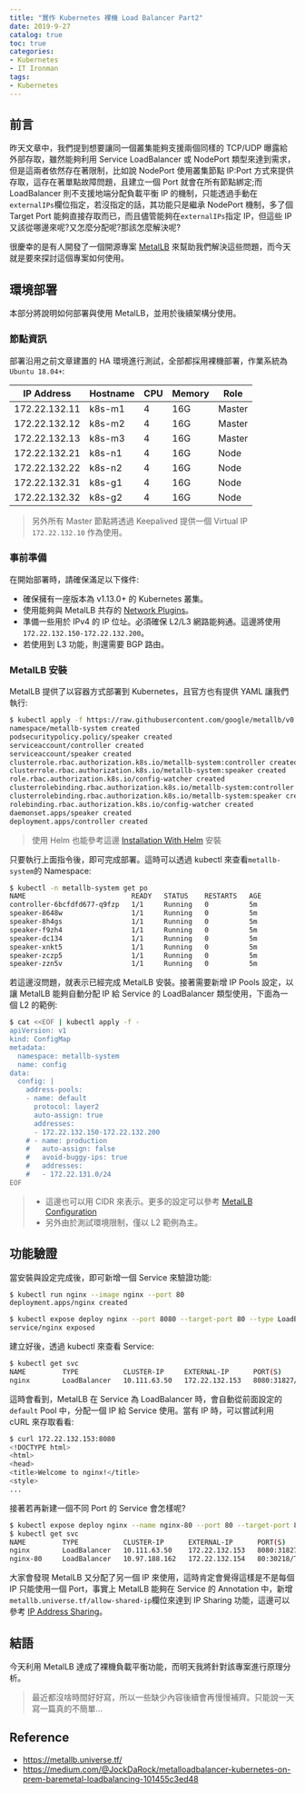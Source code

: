 ```yaml
---
title: "實作 Kubernetes 裸機 Load Balancer Part2"
date: 2019-9-27
catalog: true
toc: true
categories:
- Kubernetes
- IT Ironman
tags:
- Kubernetes
---
```

## 前言
昨天文章中，我們提到想要讓同一個叢集能夠支援兩個同樣的 TCP/UDP 曝露給外部存取，雖然能夠利用 Service LoadBalancer 或 NodePort 類型來達到需求，但是這兩者依然存在著限制，比如說 NodePort 使用叢集節點 IP:Port 方式來提供存取，這存在著單點故障問題，且建立一個 Port 就會在所有節點綁定;而 LoadBalancer 則不支援地端分配負載平衡 IP 的機制，只能透過手動在`externalIPs`欄位指定，若沒指定的話，其功能只是繼承 NodePort 機制，多了個 Target Port 能夠直接存取而已，而且儘管能夠在`externalIPs`指定 IP，但這些 IP 又該從哪邊來呢?又怎麼分配呢?那該怎麼解決呢?

很慶幸的是有人開發了一個開源專案 [MetalLB](https://metallb.universe.tf/) 來幫助我們解決這些問題，而今天就是要來探討這個專案如何使用。

<!--more-->

## 環境部署  
本部分將說明如何部署與使用 MetalLB，並用於後續架構分使用。

### 節點資訊
部署沿用之前文章建置的 HA 環境進行測試，全部都採用裸機部署，作業系統為`Ubuntu 18.04+`:

| IP Address  | Hostname | CPU | Memory | Role |
|-------------|----------|-----|--------|------|
|172.22.132.11| k8s-m1   | 4   | 16G    |Master|
|172.22.132.12| k8s-m2   | 4   | 16G    |Master|
|172.22.132.13| k8s-m3   | 4   | 16G    |Master|
|172.22.132.21| k8s-n1   | 4   | 16G    |Node  |
|172.22.132.22| k8s-n2   | 4   | 16G    |Node  |
|172.22.132.31| k8s-g1   | 4   | 16G    |Node  |
|172.22.132.32| k8s-g2   | 4   | 16G    |Node  |

> 另外所有 Master 節點將透過 Keepalived 提供一個 Virtual IP `172.22.132.10` 作為使用。

### 事前準備
在開始部署時，請確保滿足以下條件:

* 確保擁有一座版本為 v1.13.0+ 的 Kubernetes 叢集。
* 使用能夠與 MetalLB 共存的 [Network Plugins](https://metallb.universe.tf/installation/network-addons/)。
* 準備一些用於 IPv4 的 IP 位址。必須確保 L2/L3 網路能夠通。這邊將使用`172.22.132.150-172.22.132.200`。
* 若使用到 L3 功能，則還需要 BGP 路由。

### MetalLB 安裝
MetalLB 提供了以容器方式部署到 Kubernetes，且官方也有提供 YAML 讓我們執行:

```sh
$ kubectl apply -f https://raw.githubusercontent.com/google/metallb/v0.8.1/manifests/metallb.yaml
namespace/metallb-system created
podsecuritypolicy.policy/speaker created
serviceaccount/controller created
serviceaccount/speaker created
clusterrole.rbac.authorization.k8s.io/metallb-system:controller created
clusterrole.rbac.authorization.k8s.io/metallb-system:speaker created
role.rbac.authorization.k8s.io/config-watcher created
clusterrolebinding.rbac.authorization.k8s.io/metallb-system:controller created
clusterrolebinding.rbac.authorization.k8s.io/metallb-system:speaker created
rolebinding.rbac.authorization.k8s.io/config-watcher created
daemonset.apps/speaker created
deployment.apps/controller created
```

> 使用 Helm 也能參考這邊 [Installation With Helm](https://metallb.universe.tf/installation/) 安裝 

只要執行上面指令後，即可完成部署。這時可以透過 kubectl 來查看`metallb-system`的 Namespace:

```sh
$ kubectl -n metallb-system get po
NAME                          READY   STATUS    RESTARTS   AGE
controller-6bcfdfd677-q9fzp   1/1     Running   0          5m
speaker-8648w                 1/1     Running   0          5m
speaker-8h4gs                 1/1     Running   0          5m
speaker-f9zh4                 1/1     Running   0          5m
speaker-dc134                 1/1     Running   0          5m
speaker-xnkt5                 1/1     Running   0          5m
speaker-zczp5                 1/1     Running   0          5m
speaker-zzn5v                 1/1     Running   0          5m
```

若這邊沒問題，就表示已經完成 MetalLB 安裝。接著需要新增 IP Pools 設定，以讓 MetalLB 能夠自動分配 IP 給 Service 的 LoadBalancer 類型使用，下面為一個 L2 的範例:

```sh
$ cat <<EOF | kubectl apply -f -
apiVersion: v1
kind: ConfigMap
metadata:
  namespace: metallb-system
  name: config
data:
  config: |
    address-pools:
    - name: default
      protocol: layer2
      auto-assign: true
      addresses:
      - 172.22.132.150-172.22.132.200
    # - name: production
    #   auto-assign: false
    #   avoid-buggy-ips: true
    #   addresses:
    #   - 172.22.131.0/24
EOF
```

> * 這邊也可以用 CIDR 來表示。更多的設定可以參考 [MetalLB Configuration](https://metallb.universe.tf/configuration/)
> * 另外由於測試環境限制，僅以 L2 範例為主。

## 功能驗證
當安裝與設定完成後，即可新增一個 Service 來驗證功能:

```sh
$ kubectl run nginx --image nginx --port 80
deployment.apps/nginx created

$ kubectl expose deploy nginx --port 8080 --target-port 80 --type LoadBalancer
service/nginx exposed
```

建立好後，透過 kubectl 來查看 Service:

```sh
$ kubectl get svc
NAME         TYPE           CLUSTER-IP     EXTERNAL-IP      PORT(S)          AGE
nginx        LoadBalancer   10.111.63.50   172.22.132.153   8080:31827/TCP   59s
```

這時會看到，MetalLB 在 Service 為 LoadBalancer 時，會自動從前面設定的`default` Pool 中，分配一個 IP 給 Service 使用。當有 IP 時，可以嘗試利用 cURL 來存取看看:

```sh
$ curl 172.22.132.153:8080
<!DOCTYPE html>
<html>
<head>
<title>Welcome to nginx!</title>
<style>
...
```

接著若再新建一個不同 Port 的 Service 會怎樣呢?

```sh
$ kubectl expose deploy nginx --name nginx-80 --port 80 --target-port 80 --type LoadBalancer
$ kubectl get svc
NAME         TYPE           CLUSTER-IP      EXTERNAL-IP      PORT(S)          AGE
nginx        LoadBalancer   10.111.63.50    172.22.132.153   8080:31827/TCP   5m16s
nginx-80     LoadBalancer   10.97.188.162   172.22.132.154   80:30218/TCP     4s
```

大家會發現 MetalLB 又分配了另一個 IP 來使用，這時肯定會覺得這樣是不是每個 IP 只能使用一個 Port，事實上 MetalLB 能夠在 Service 的 Annotation 中，新增`metallb.universe.tf/allow-shared-ip`欄位來達到 IP Sharing 功能，這邊可以參考 [IP Address Sharing](https://metallb.universe.tf/usage/)。

## 結語
今天利用 MetalLB 達成了裸機負載平衡功能，而明天我將針對該專案進行原理分析。

> 最近都沒啥時間好好寫，所以一些缺少內容後續會再慢慢補齊。只能說一天寫一篇真的不簡單...

## Reference
- https://metallb.universe.tf/
- https://medium.com/@JockDaRock/metalloadbalancer-kubernetes-on-prem-baremetal-loadbalancing-101455c3ed48
